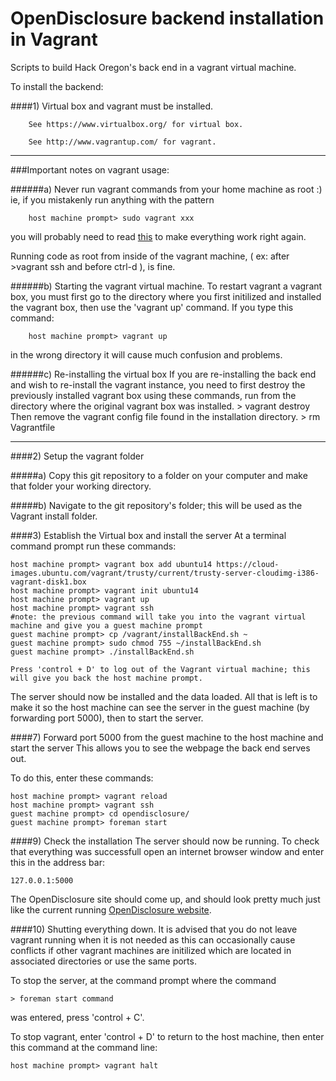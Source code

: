 OpenDisclosure backend installation in Vagrant
=================

Scripts to build Hack Oregon's back end in a vagrant virtual machine.

To install the backend:

####1) Virtual box and vagrant must be installed.

		See https://www.virtualbox.org/ for virtual box.
	
		See http://www.vagrantup.com/ for vagrant.
		
-----------------------
###Important notes on vagrant usage:
	
######a) Never run vagrant commands from your home machine as root :)
  ie, if you mistakenly run anything with the pattern 
	
		host machine prompt> sudo vagrant xxx
		
  you will probably need to read [this](http://stackoverflow.com/questions/25652769/should-vagrant-require-sudo-for-each-command) to make everything   work right again.
	
  Running code as root from inside of the vagrant machine, ( ex: after >vagrant ssh and before ctrl-d ), is fine. 
	
######b) Starting the vagrant virtual machine. 
  To restart vagrant a vagrant box, you must first go to the directory where you first initilized and installed the   vagrant box, then use the 'vagrant up' command. If you type this command:
		
		host machine prompt> vagrant up
		
  in the wrong directory it will cause much confusion and problems. 
	
######c) Re-installing the virtual box
  If you are re-installing the back end and wish to re-install the vagrant instance, you need to first destroy the previously installed vagrant box using these commands, run from the directory where the original vagrant box was installed. 
		> vagrant destroy
  Then remove the vagrant config file found in the installation directory. 
		> rm Vagrantfile

-----------------------
####2) Setup the vagrant folder

  #####a) Copy this git repository to a folder on your computer and make that folder your working directory.
	
  #####b) Navigate to the git repository's folder; this will be used as the Vagrant install folder.
  
####3) Establish the Virtual box and install the server
At a terminal command prompt run these commands:
  
	host machine prompt> vagrant box add ubuntu14 https://cloud-images.ubuntu.com/vagrant/trusty/current/trusty-server-cloudimg-i386-vagrant-disk1.box
	host machine prompt> vagrant init ubuntu14
	host machine prompt> vagrant up
	host machine prompt> vagrant ssh
	#note: the previous command will take you into the vagrant virtual machine and give you a guest machine prompt
	guest machine prompt> cp /vagrant/installBackEnd.sh ~
	guest machine prompt> sudo chmod 755 ~/installBackEnd.sh
	guest machine prompt> ./installBackEnd.sh
	
 	Press 'control + D' to log out of the Vagrant virtual machine; this will give you back the host machine prompt.
 	
 The server should now be installed and the data loaded. All that is left is to make it so the host machine can see the server in the guest machine (by forwarding port 5000), then to start the server.
	
####7) Forward port 5000 from the guest machine to the host machine and start the server
This allows you to see the webpage the back end serves out.

To do this, enter these commands:
 
 	host machine prompt> vagrant reload
	host machine prompt> vagrant ssh
	guest machine prompt> cd opendisclosure/
	guest machine prompt> foreman start
	
	
####9) Check the installation
The server should now be running. To check that everything was successfull open an internet browser window and enter this in the address bar:
  	
  	127.0.0.1:5000
	
The OpenDisclosure site should come up, and should look pretty much just like the current running [OpenDisclosure website](http://www.opendisclosure.io/). 

####10) Shutting everything down. 
It is advised that you do not leave vagrant running when it is not needed as this can occasionally cause conflicts if other vagrant machines are initilized which are located in associated directories or use the same ports. 

   To stop the server, at the command prompt where the command
   
	> foreman start command 
	
  was entered, press 'control + C'. 
  
  To stop vagrant, enter 'control + D' to return to the host machine, then enter this command at the command line:
  
  	host machine prompt> vagrant halt

